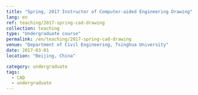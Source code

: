 ```yaml
---
title: "Spring, 2017 Instructor of Computer-aided Engineering Drawing"
lang: en
ref: teaching/2017-spring-cad-drawing
collection: teaching
type: "Undergraduate course"
permalink: /en/teaching/2017-spring-cad-drawing
venue: "Department of Civil Engineering, Tsinghua University"
date: 2017-03-01
location: "Beijing, China"

category: undergraduate
tags: 
  - CAD
  - undergraduate
---
```


